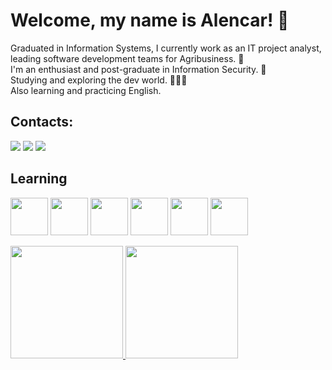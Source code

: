 # Welcome, my name is Alencar! 👋  
Graduated in Information Systems, I currently work as an IT project analyst, leading software development teams for Agribusiness. 🚜  
I'm an enthusiast and post-graduate in Information Security. 🔐  
Studying and exploring the dev world. 👨🏽‍💻  
Also learning and practicing English. 

## Contacts:

<div>
<a href="https://instagram.com/alencarroberto_/" target="_blank"><img loading="lazy" src="https://img.shields.io/badge/-Instagram-%23E4405F?style=for-the-badge&logo=instagram&logoColor=white" target="_blank"></a>
<a href = "mailto:r.alencar.sousa@gmail.com"><img loading="lazy" src="https://img.shields.io/badge/Gmail-D14836?style=for-the-badge&logo=gmail&logoColor=white" target="_blank"></a>
<a href="https://www.linkedin.com/in/roberto-alencar-de-sousa/" target="_blank"><img loading="lazy" src="https://img.shields.io/badge/-LinkedIn-%230077B5?style=for-the-badge&logo=linkedin&logoColor=white" target="_blank"></a>   
</div>

## Learning

<img src="https://cdn.jsdelivr.net/gh/devicons/devicon@latest/icons/git/git-plain-wordmark.svg" width="60" height="60"/> <img src="https://cdn.jsdelivr.net/gh/devicons/devicon@latest/icons/github/github-original.svg" width="60" height="60"/> <img src="https://cdn.jsdelivr.net/gh/devicons/devicon@latest/icons/javascript/javascript-original.svg" width="60" height="60"/> <img src="https://cdn.jsdelivr.net/gh/devicons/devicon@latest/icons/html5/html5-plain-wordmark.svg" width="60" height="60"/> <img src="https://cdn.jsdelivr.net/gh/devicons/devicon@latest/icons/css3/css3-plain-wordmark.svg" width="60" height="60"/> <img src="https://cdn.jsdelivr.net/gh/devicons/devicon@latest/icons/postgresql/postgresql-plain-wordmark.svg" width="60" height="60"/>

<div>
<a href="https://github.com/RobertodAlencar">
<img loading="lazy" height="180em" src="https://github-readme-stats.vercel.app/api/top-langs/?username=RobertodAlencar&layout=compact&langs_count=7&theme=dracula"/>
<img loading="lazy" height="180em" src="https://github-readme-stats.vercel.app/api?username=RobertodAlencar&show_icons=true&theme=dracula&include_all_commits=true&count_private=true"/>
</div>

          



          




